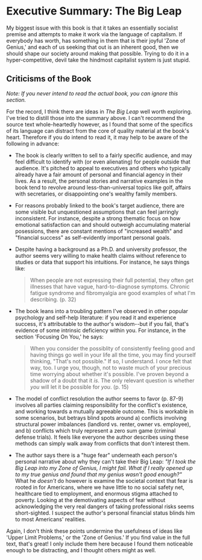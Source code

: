 # Executive Summary: The Big Leap

My biggest issue with this book is that it takes an essentially socialist premise and attempts to make it work via the language of capitalism. If everybody has worth, has something in them that is their joyful 'Zone of Genius,' and each of us seeking that out is an inherent good, then we should shape our society around making that possible. Trying to do it in a hyper-competitive, devil take the hindmost capitalist system is just stupid.

## Criticisms of the Book

_Note: If you never intend to read the actual book, you can ignore this section._

For the record, I think there are ideas in _The Big Leap_ well worth exploring. I've tried to distill those into the summary above. I can't recommend the source text whole-heartedly however, as I found that some of the specifics of its language can distract from the core of quality material at the book's heart. Therefore if you do intend to read it, it may help to be aware of the following in advance:

* The book is clearly written to sell to a fairly specific audience, and may feel difficult to identify with (or even alienating) for people outside that audience. It's pitched to appeal to executives and others who typically already have a fair amount of personal and financial agency in their lives. As a result, the personal stories and narrative examples in the book tend to revolve around less-than-universal topics like golf, affairs with secretaries, or disappointing one's wealthy family members.
* For reasons probably linked to the book's target audience, there are some visible but unquestioned assumptions that can feel jarringly inconsistent. For instance, despite a strong thematic focus on how emotional satisfaction can and should outweigh accumulating material posessions, there are constant mentions of "increased wealth" and "financial success" as self-evidently important personal goals.
* Despite having a background as a Ph.D. and university professor, the author seems very willing to make health claims without reference to studies or data that support his intuitions. For instance, he says things like:

    > When people are not expressing their full potential, they often get illnesses that have vague, hard-to-diagnose symptoms. Chronic fatigue syndrome and fibromyalgia are good examples of what I'm describing. (p. 32)

* The book leans into a troubling pattern I've observed in other popular psychology and self-help literature: if you read it and experience success, it's attributable to the author's wisdom--but if you fail, that's evidence of some intrinsic deficiency within you. For instance, in the section 'Focusing On You,' he says:

    > When you consider the possiblity of consistently feeling good and having things go well in your life all the time, you may find yourself thinking, "That's not possible." If so, I understand. I once felt that way, too. I urge you, though, not to waste much of your precious time worrying about whether it's possible. I've proven beyond a shadow of a doubt that it _is_. The only relevant question is whether _you_ will let it be possible for _you_. (p. 15)

* The model of conflict resolution the author seems to favor (p. 87-9) involves all parties claiming responsibility for the conflict's existence, and working towards a mutually agreeable outcome. This is workable in some scenarios, but betrays blind spots around a) conflicts involving structural power imbalances (landlord vs. renter, owner vs. employee), and b) conflicts which truly represent a zero sum game (criminal defense trials). It feels like everyone the author describes using these methods can simply walk away from conflicts that don't interest them.
* The author says there is a "huge fear" underneath each person's personal narrative about why they can't take their Big Leap: _"If I took the Big Leap into my Zone of Genius, I might fail. What if I really opened up to my true genius and found that my genius wasn't good enough?"_ What he _doesn't_ do however is examine the societal context that fear is rooted in for Americans, where we have little to no social safety net, healthcare tied to employment, and enormous stigma attached to poverty. Looking at the demotivating aspects of fear without acknowledging the very real dangers of taking professional risks seems short-sighted. I suspect the author's personal financial status blinds him to most Americans' realities.

Again, I don't think these points undermine the usefulness of ideas like 'Upper Limit Problems,' or the 'Zone of Genius.' If you find value in the full text, that's great! I only include them here because I found them noticeable enough to be distracting, and I thought others might as well.
